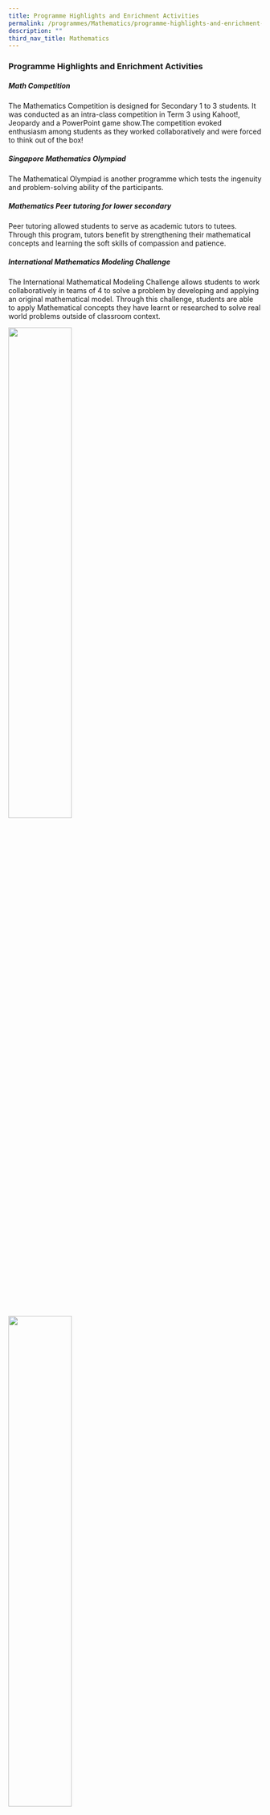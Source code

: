 ```yaml
---
title: Programme Highlights and Enrichment Activities
permalink: /programmes/Mathematics/programme-highlights-and-enrichment-activities/
description: ""
third_nav_title: Mathematics
---
```

### Programme Highlights and Enrichment Activities

##### Math Competition

The Mathematics Competition is designed for Secondary 1 to 3 students. It was conducted as an intra-class competition in Term 3 using Kahoot!, Jeopardy and a PowerPoint game show.The competition evoked enthusiasm among students as they worked collaboratively and were forced to think out of the box!

##### Singapore Mathematics Olympiad

The Mathematical Olympiad is another programme which tests the ingenuity and problem-solving ability of the participants.

##### Mathematics Peer tutoring for lower secondary

Peer tutoring allowed students to serve as academic tutors to tutees. Through this program, tutors benefit by strengthening their mathematical concepts and learning the soft skills of compassion and patience.

##### International Mathematics Modeling Challenge

The International Mathematical Modeling Challenge allows students to work collaboratively in teams of 4 to solve a problem by developing and applying an original mathematical model. Through this challenge, students are able to apply Mathematical concepts they have learnt or researched to solve real world problems outside of classroom context.

<img src="/images/math%20combine%201.jpg" 
     style="width:50%">

<img src="/images/math%20combine%202.jpg" 
     style="width:50%">
		 
##### 2T/3T Mathematics Trail

We went for the NT Mathematics trail to HortPark. We used an app and participated in a game like a scavenger hunt, where we needed to decipher the location of various stations based on the pictures in the app. It was interesting as we had never done anything similar before and we had to find the places to solve difficult, real-life mathematics questions. It was fun working with friends as we could communicate easily. The trail was also helpful to help us apply mathematics concepts in our daily lives, and helped people who struggled with mathematics to appreciate the subject a bit more.

-Renuga Devi Lucy A Loganathan, Chin Yi Teng, Serena Chong (3T1)

<img src="/images/2t_3t%20math%20trail.jpg" 
     style="width:45%">
		 
##### Sec 1 Mathematics and Humanities Trail

The Sec 1 iPad trail was about solving mathematics questions at various stations within the allocated time. To find the questions, we needed to find the QR codes scattered around the school and Pang Sua pond. Throughout the trail, my team worked together and we learnt that Mathematics is important and also applicable to our everyday life. I really think that this trail is beneficial to the students and hope that the school can continue with it in the future.

-Qaisara Binte Azman (1N1)

<img src="/images/sec1%20math%20and%20humans%20trail.jpg" 
     style="width:55%">
		 
##### Project Ace

The competition was an interesting expereince. We were tasked to solve the mathematical problems online in a game format. It was challenging because we needed to be both fast and accurate. I enjoyed the game because it was exciting and I got to level up when I finish all the questions. I also had to make use of what I learned in Sec 1 and the process made me become more aware of the topics that I am weak in. I am happy and proud to have come in third in the competitors among all the schools in the cluster.

-Yeo Shi Ting (2N2)

<img src="/images/projectace.jpg" 
     style="width:65%">
		 
##### Mathematics Learning Symposium

When I was told that my group mates and I had to present at the Cluster West 6 Mathematics Learning Symposium, I thought that it would be a piece of cake as I assumed that I only had to plan out an itinerary for an Australian family and calculate the total cost. However I later realised that it was more complicated than expected, as we had to use Mathematical Modeling to formulate the problem into a real world problem. In the process, we had to understand the problem, make assumptions, solve the problem mathematically, and think of how factors in the real life can affect our problem and to reflect on our solution.

Subsequently, my team and I went to Assumption English School to present our project to the other schools in our cluster. As we presented our project to other schools, we received some feedback from them. There were also other schools there to present their mathematical model for a different real world problem and we learnt a lot from their presentations as well. Overall, we really benefited from this project as this was something that we did not usually do in class. This project really helped me understand the importance of mathematics and learn to apply mathematical concepts when solving real world problems.

-Poh Yawen (2E4)

##### Mathematics Inter-Class Competition

The Mathematics Inter-class Competition was an annual event for Secondary 1 to Secondary 3 students to compete in a series of fun and challenging questions which are out of syllabus. The first segment of the competition comprised of multiple-choice questions, thus my team members and I split the work to find the best and most fitting answers. For the second part of the competition, we worked on different solutions and then discussed them to spot any mistakes. I thought that this was a great activity as we got a bit of out-of-class fun but at the same time benefited from the rich learning. The questions were challenging but fun to solve, and I would love to take part in such activities again.

-Valerie Chua Jie Qi (3E3)

<img src="/images/math%20interclass%20comp.jpg" 
     style="width:45%">
		 
##### STEM

I went for a game-design workshop as part of the STEM post-exam activity.  The workshop was about creating a game using a coding software called Scratch 2.0 that allowed beginners to understand and apply basic coding.  Each of us created our own game but was grouped in pairs to help each other if needed. I feel that the school should organise more of these programmes as they provide students with a different kind of learning experience and environment.

-Cheam Chung En (2E2)

<img src="/images/math%20STEM.jpg" 
     style="width:65%">
		 
##### Achievements

|  |
|---|
|  Project Ace – 1st Place and 3rd Place (2NA), 2nd Place (2NT) 
|  Mathematics Rumble – 3rd place 
|

##### Banglore Trip

Prior to the trip, we had concerns if we would be able to get along with the locals due to language and cultural barriers.  However, we realised that the locals were very warm, hospitable and creative.  We made many good friends at the local public school which we visited.   We were impressed that computer coding was included in their curriculum and there was so much we could learn from them.  Despite their limited resources, the children enjoy learning and it made us appreciate how privileged we are in Singapore.

-Jill Chua (4E4), Esther Ho (4E3)

<img src="/images/banglore%20trip.jpg" 
     style="width:55%">